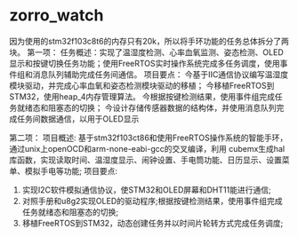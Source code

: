 # zorro_watch
因为使用的stm32f103c8t6的内存只有20k，所以将手环功能的任务总体拆分了两块。
第一项：
任务概述：实现了温湿度检测、心率血氧监测、姿态检测、OLED显示和按键切换任务功能；使用FreeRTOS实时操作系统完成多任务调度，使用事件组和消息队列辅助完成任务间通信。
项目要点：
今基于IIC通信协议编写温湿度模块驱动，并完成心率血氧和姿态检测模块驱动的移植；
今移植FreeRTOS到STM32，使用heap_4内存管理算法。
今根据按键检测结果，使用事件组完成任务就绪态和阻塞态的切换；
今设计存储传感器数据的结构体，并使用消息队列完成任务间数据通信，以用于OLED显示

第二项：
项目概述: 基于stm32f103ct86和使用FreeRTOS操作系统的智能手环，通过unix上openOCD和arm-none-eabi-gcc的交叉编译，利用 cubemx生成hal库函数，实现读取时间、温湿度显示、闹钟设置、手电筒功能、日历显示、设置菜单、模拟手电等功能; 项目要点:
1. 实现I2C软件模拟通信协议，使STM32和OLED屏幕和DHT11能进行通信;
2. 对照手册和u8g2实现OLED的驱动程序;根据按键检测结果，使用事件组完成任务就绪态和阻塞态的切换;
3. 移植FreeRTOS到STM32，动态创建任务并以时间片轮转方式完成任务调度;
